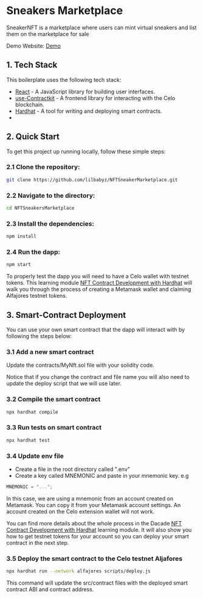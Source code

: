 # Sneakers Marketplace
SneakerNFT is a marketplace where users can mint virtual sneakers and list them on the marketplace for sale

Demo Website: [Demo](https://rinwaowuogba.github.io/NFTSneakerMarketplace)

## 1. Tech Stack
This boilerplate uses the following tech stack:
- [React](https://reactjs.org/) - A JavaScript library for building user interfaces.
- [use-Contractkit](contractkit
  ) - A frontend library for interacting with the Celo blockchain.
- [Hardhat](https://hardhat.org/) - A tool for writing and deploying smart contracts.
- 
## 2. Quick Start

To get this project up running locally, follow these simple steps:

### 2.1 Clone the repository:

```bash
git clone https://github.com/lilbabyz/NFTSneakerMarketplace.git
```

### 2.2 Navigate to the directory:

```bash
cd NFTSneakersMarketplace
```

### 2.3 Install the dependencies:

```bash
npm install
```

### 2.4 Run the dapp:

```bash
npm start
```

To properly test the dapp you will need to have a Celo wallet with testnet tokens.
This learning module [NFT Contract Development with Hardhat](https://hackmd.io/exuZTH2hTqKytn2vxgDmcg) will walk you through the process of creating a Metamask wallet and claiming Alfajores testnet tokens.

## 3. Smart-Contract Deployment

You can use your own smart contract that the dapp will interact with by following the steps below:

### 3.1 Add a new smart contract
Update the contracts/MyNft.sol file with your solidity code.

Notice that if you change the contract and file name you will also need to update the deploy script that we will use later.

### 3.2 Compile the smart contract

```bash
npx hardhat compile
```

### 3.3 Run tests on smart contract

```bash
npx hardhat test
```

### 3.4 Update env file

- Create a file in the root directory called ".env"
- Create a key called MNEMONIC and paste in your mnemonic key. e.g

```js
MNEMONIC = "...";
```

In this case, we are using a mnemonic from an account created on Metamask. You can copy it from your Metamask account settings. An account created on the Celo extension wallet will not work.

You can find more details about the whole process in the Dacade [NFT Contract Development with Hardhat](https://hackmd.io/exuZTH2hTqKytn2vxgDmcg) learning module. It will also show you how to get testnet tokens for your account so you can deploy your smart contract in the next step.

### 3.5 Deploy the smart contract to the Celo testnet Aljafores

```bash
npx hardhat run --network alfajores scripts/deploy.js
```

This command will update the src/contract files with the deployed smart contract ABI and contract address.
